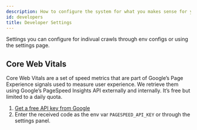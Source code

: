 ```yaml
---
description: How to configure the system for what you makes sense for you.
id: developers
title: Developer Settings
---
```


Settings you can configure for indivual crawls through env configs or using the settings page.

## Core Web Vitals

Core Web Vitals are a set of speed metrics that are part of Google’s Page Experience signals used to measure user experience. We retrieve them using Google’s PageSpeed Insights API externally and internally. It’s free but limited to a daily quota.

1. [Get a free API key from Google](https://developers.google.com/speed/docs/insights/v5/get-started)
2. Enter the received code as the env var `PAGESPEED_API_KEY` or through the settings panel.
